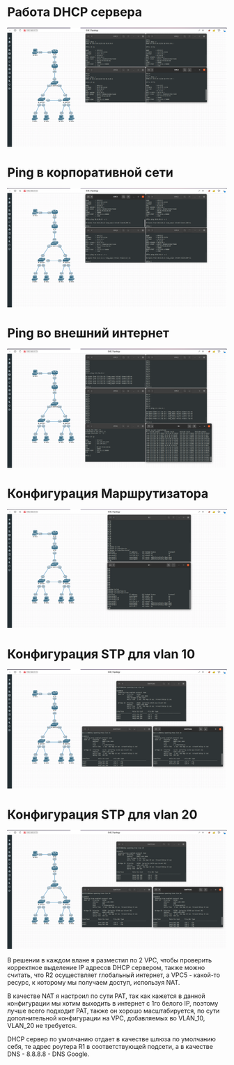 # Работа DHCP сервера

![local_ping](./images/dhcp.png)

# Ping в корпоративной сети

![local_ping](./images/local_ping.png)

# Ping во внешний интернет

![local_ping](./images/ping_via_nat.png)

# Конфигурация Маршрутизатора

![local_ping](./images/router_ints.png)

# Конфигурация STP для vlan 10

![local_ping](./images/stp_vlan10.png)

# Конфигурация STP для vlan 20

![local_ping](./images/stp_vlan20.png)

В решении в каждом влане я разместил по 2 VPC, чтобы проверить корректное выделение IP адресов DHCP сервером, также можно считать, что R2 осуществляет глобальный интернет, а VPC5 - какой-то ресурс, к которому мы получаем доступ, используя NAT.

В качестве NAT я настроил по сути PAT, так как кажется в данной конфигурации мы хотим выходить в интернет с 1го белого IP, поэтому лучше всего подходит PAT, также он хорошо масштабируется, по сути дополнительной конфигурации на VPC, добавляемых во VLAN_10, VLAN_20 не требуется.

DHCP сервер по умолчанию отдает в качестве шлюза по умолчанию себя, те адрес роутера R1 в соответствующей подсети, а в качестве DNS - 8.8.8.8 - DNS Google.
